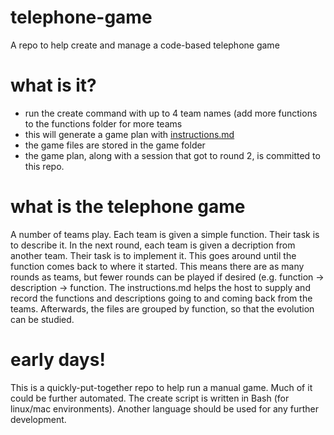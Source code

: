 # telephone-game
A repo to help create and manage a code-based telephone game

# what is it?
- run the create command with up to 4 team names (add more functions to the functions folder for more teams
- this will generate a game plan with [instructions.md](./instructions.md)
- the game files are stored in the game folder
- the game plan, along with a session that got to round 2, is committed to this repo.

# what is the telephone game
A number of teams play. Each team is given a simple function. Their task is to describe it. In the next round, each team is given a decription from another team. Their task is to implement it. This goes around until the function comes back to where it started. This means there are as many rounds as teams, but fewer rounds can be played if desired (e.g. function -> description -> function. The instructions.md helps the host to supply and record the functions and descriptions going to and coming back from the teams. Afterwards, the files are grouped by function, so that the evolution can be studied.

# early days!
This is a quickly-put-together repo to help run a manual game. Much of it could be further automated. The create script is written in Bash (for linux/mac environments). Another language should be used for any further development.
